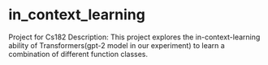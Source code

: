 # in_context_learning
Project for Cs182
Description: This project explores the in-context-learning ability of Transformers(gpt-2 model in our experiment) to learn a combination of different function classes.
